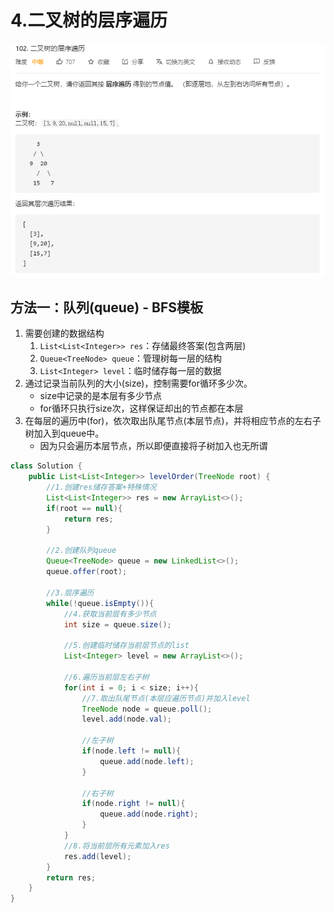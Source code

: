 # 4.二叉树的层序遍历

![image-20201129124235694](pic/image-20201129124235694.png)

## 方法一：队列(queue) - BFS模板

1. 需要创建的数据结构
   1. `List<List<Integer>> res`：存储最终答案(包含两层)
   2. `Queue<TreeNode> queue`：管理树每一层的结构
   3. `List<Integer> level`：临时储存每一层的数据
2. 通过记录当前队列的大小(size)，控制需要for循环多少次。
   * size中记录的是本层有多少节点
   * for循环只执行size次，这样保证却出的节点都在本层
3. 在每层的遍历中(for)，依次取出队尾节点(本层节点)，并将相应节点的左右子树加入到queue中。
   * 因为只会遍历本层节点，所以即便直接将子树加入也无所谓

```java
class Solution {
    public List<List<Integer>> levelOrder(TreeNode root) {
        //1.创建res储存答案+特殊情况
        List<List<Integer>> res = new ArrayList<>();
        if(root == null){
            return res;
        }
        
        //2.创建队列queue
        Queue<TreeNode> queue = new LinkedList<>();
        queue.offer(root);
        
        //3.层序遍历
        while(!queue.isEmpty()){
            //4.获取当前层有多少节点
            int size = queue.size();
            
            //5.创建临时储存当前层节点的list
            List<Integer> level = new ArrayList<>();
            
            //6.遍历当前层左右子树
            for(int i = 0; i < size; i++){
                //7.取出队尾节点(本层应遍历节点)并加入level
                TreeNode node = queue.poll();
                level.add(node.val);
                
                //左子树
                if(node.left != null){
                    queue.add(node.left);
                }
                
                //右子树
                if(node.right != null){
                    queue.add(node.right);
                }
            }
            //8.将当前层所有元素加入res
            res.add(level);
        }
        return res;
    }
}
```


